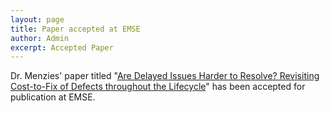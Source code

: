 ```yaml
---
layout: page
title: Paper accepted at EMSE
author: Admin
excerpt: Accepted Paper
---
```


Dr. Menzies' paper titled "[Are Delayed Issues Harder to Resolve? Revisiting Cost-to-Fix of Defects throughout the Lifecycle](http://arxiv.org/abs/1609.04886)" has been accepted for publication at EMSE. 